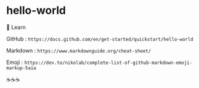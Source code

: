 # hello-world
:dart: Learn 

GitHub : `https://docs.github.com/en/get-started/quickstart/hello-world`

Markdown : `https://www.markdownguide.org/cheat-sheet/`

Emoji : `https://dev.to/nikolab/complete-list-of-github-markdown-emoji-markup-5aia`

:coffee::coffee::coffee:

